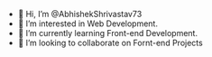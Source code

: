 - 👋 Hi, I’m @AbhishekShrivastav73
- 👀 I’m interested in Web Development.
- 🌱 I’m currently learning Front-end Development.
- 💞️ I’m looking to collaborate on Fornt-end Projects
<!-- 📫 How to reach me ...-->

<!---
AbhishekShrivastav73/AbhishekShrivastav73 is a ✨ special ✨ repository because its `README.md` (this file) appears on your GitHub profile.
You can click the Preview link to take a look at your changes.
--->
